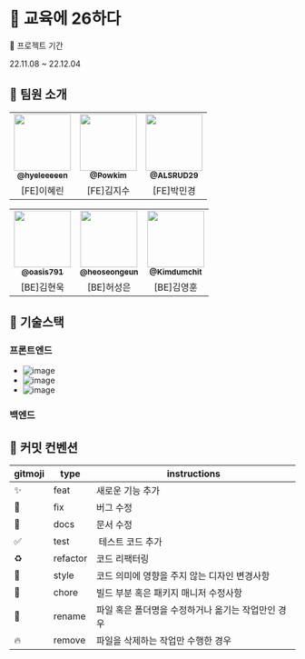 # 🛫 교육에 26하다

📅 프로젝트 기간

22.11.08 ~ 22.12.04



## 🐶 팀원 소개

<table align="center">
  <tr>
     <td align="center"><a href="https://github.com/hyeleeeeen "><img src=https://avatars.githubusercontent.com/u/97659846?v=4 width="100px;" alt=""/><br /><sub><b>@hyeleeeeen </b></sub></a><br /></td>
     <td align="center"><a href="https://github.com/Powkim"><img src=https://avatars.githubusercontent.com/u/107850055?v=4 width="100px;" alt=""/><br /><sub><b>@Powkim</b></sub></a><br /></td>
    <td align="center"><a href="https://github.com/ALSRUD29"><img src=https://avatars.githubusercontent.com/u/107922059?v=4 width="100px;" alt=""/><br /><sub><b>@ALSRUD29</b></sub></a><br /></td>

</tr>
      <td align="center">[FE]이혜린</td>
      <td align="center">[FE]김지수</td>
      <td align="center">[FE]박민경</td>
  
      
</tr>
</table>
<table  align="center">

 <tr>
  <td align="center"><a href="https://github.com/oasis791"><img src=https://avatars.githubusercontent.com/u/61817672?v=4 width="100px;" alt=""/><br /><sub><b>@oasis791</b></sub></a><br /></td>
     <td align="center"><a href="https://github.com/heoseongeun"><img src=https://avatars.githubusercontent.com/u/82304095?v=4 width="100px;" alt=""/><br /><sub><b>@heoseongeun</b></sub></a><br /></td>
     <td align="center"><a href="https://github.com/Kimdumchit"><img src=https://avatars.githubusercontent.com/u/45654620?v=4 width="100px;" alt=""/><br /><sub><b>@Kimdumchit</b></sub></a><br /></td>

</tr>
<tr>
      <td align="center">[BE]김현욱</td>
      <td align="center">[BE]허성은</td>
      <td align="center">[BE]김영훈</td>
   
</tr>

</table>

## 🐥 기술스택

### 프론트엔드

* ![image](https://user-images.githubusercontent.com/97659846/201456871-b8573861-d422-4401-9b31-4971c471e1ae.png)
* ![image](https://user-images.githubusercontent.com/97659846/201456885-b7a0cf4c-bfe9-4ed6-a66a-e4cf75a8a2eb.png)
* ![image](https://user-images.githubusercontent.com/97659846/201456889-8a8ec98e-a4f2-4f4e-a9ae-afeea0825f4f.png)

### 백엔드



## 🌟 커밋 컨벤션

<div align=center>

| gitmoji | type     | instructions                                       |
| ------- | -------- | -------------------------------------------------- |
| ✨      | feat     | 새로운 기능 추가                                   |
| 🐛      | fix      | 버그 수정                                          |
| 📝      | docs     | 문서 수정                                          |
| ✅      | test     |  테스트 코드 추가                                  |
| ♻️      | refactor | 코드 리팩터링                                      |
| 🎨      | style    | 코드 의미에 영향을 주지 않는 디자인 변경사항       |
| 💚      | chore    | 빌드 부분 혹은 패키지 매니저 수정사항              |
| 🚚      | rename   | 파일 혹은 폴더명을 수정하거나 옮기는 작업만인 경우 |
| 🔥      | remove   | 파일을 삭제하는 작업만 수행한 경우                 |

</div>
